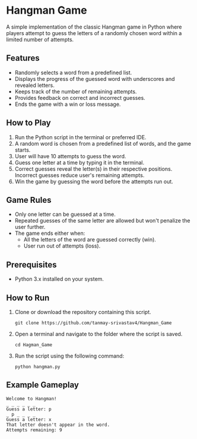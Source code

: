 # Hangman Game
A simple implementation of the classic Hangman game in Python where players attempt to guess the letters of a randomly chosen word within a limited number of attempts.


## Features
- Randomly selects a word from a predefined list.
- Displays the progress of the guessed word with underscores and revealed letters.
- Keeps track of the number of remaining attempts.
- Provides feedback on correct and incorrect guesses.
- Ends the game with a win or loss message.


## How to Play
1. Run the Python script in the terminal or preferred IDE.
2. A random word is chosen from a predefined list of words, and the game starts.
3. User will have 10 attempts to guess the word.
4. Guess one letter at a time by typing it in the terminal.
5. Correct guesses reveal the letter(s) in their respective positions. Incorrect guesses reduce user's remaining attempts.
6. Win the game by guessing the word before the attempts run out.


## Game Rules
- Only one letter can be guessed at a time.
- Repeated guesses of the same letter are allowed but won't penalize the user further.
- The game ends either when:
  - All the letters of the word are guessed correctly (win).
  - User run out of attempts (loss).


## Prerequisites
- Python 3.x installed on your system.


## How to Run
1. Clone or download the repository containing this script.
   ```
   git clone https://github.com/tanmay-srivastav4/Hangman_Game
   ```
2. Open a terminal and navigate to the folder where the script is saved.
   ```
   cd Hagman_Game
   ```
3. Run the script using the following command:
   ```
   python hangman.py
   ```

## Example Gameplay
  ```
  Welcome to Hangman!
  _ _ _ _ _ _
  Guess a letter: p
  _ p _ _ _ _
  Guess a letter: x
  That letter doesn't appear in the word.
  Attempts remaining: 9

  ```

